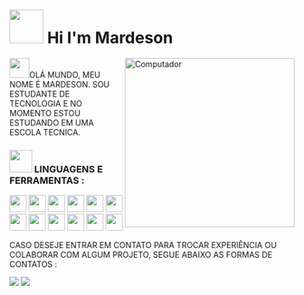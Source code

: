 # <img src="https://3.bp.blogspot.com/-Hfl8VnSClYM/WDfdOeShmNI/AAAAAAAENwQ/Bv_xKtTjYsEoFul31Lp7shHA3DIoJUPUgCLcB/s1600/AS000901_17.gif" height="60px" /> Hi I'm Mardeson
<img src="https://raw.githubusercontent.com/MicaelliMedeiros/micaellimedeiros/master/image/computer-illustration.png" min-width="300px" max-width="300px" width="300px" align="right" alt="Computador">

<p align="left"> 
<img src="https://gifs.eco.br/wp-content/uploads/2022/02/animados-gifs-do-monkey-d-luffy-de-one-piece-0.gif" height="35px" />OLÁ MUNDO, MEU NOME É MARDESON. SOU ESTUDANTE DE TECNOLOGIA E NO MOMENTO ESTOU ESTUDANDO EM UMA ESCOLA TECNICA.
</p>
<p align="left">
<h3><img src="https://raw.githubusercontent.com/alexnaiman/alexnaiman/master/resources/question.png" width="40px" /> LINGUAGENS E FERRAMENTAS :</h3>
<code><img height="30" src="https://cdn2.iconfinder.com/data/icons/designer-skills/128/code-programming-html-markup-develop-layout-language-512.png"></code>
<code><img height="30" src="https://cdn2.iconfinder.com/data/icons/designer-skills/128/code-programming-css-style-develop-layout-language-512.png"></code>
<code><img height="30" src="https://cdn2.iconfinder.com/data/icons/designer-skills/128/code-programming-javascript-software-develop-command-language-512.png"></code>
<code><img height="30" src="https://cdn4.iconfinder.com/data/icons/logos-and-brands/512/233_Node_Js_logo-256.png"></code>
<code><img height="30" src="https://cdn4.iconfinder.com/data/icons/logos-3/600/React.js_logo-128.png"></code>
<code><img height="30" src="https://cdn4.iconfinder.com/data/icons/logos-and-brands/512/181_Java_logo_logos-256.png"></code>
<code><img height="30" src="https://cdn0.iconfinder.com/data/icons/small-n-flat/24/678068-terminal-256.png"></code>
<code><img height="30" src="https://cdn4.iconfinder.com/data/icons/various-icons-2/476/Visual_Code.png"></code>
<code><img height="30" src="https://cdn3.iconfinder.com/data/icons/social-media-2169/24/social_media_social_media_logo_github_2-128.png"></code>
<code><img height="30" src="https://www.iconfinder.com/data/icons/logos-and-brands-adobe/512/267_Python-512.png"></code>
<code><img height="30" src="https://cdn2.iconfinder.com/data/icons/pack1-baco-flurry-icons-style/128/XAMPP.png"></code>
<code><img height="30" src="https://cdn1.iconfinder.com/data/icons/hawcons/32/699597-icon-89-document-file-sql-256.png"></code>
</p>
<p align="left">
 CASO DESEJE ENTRAR EM CONTATO PARA TROCAR EXPERIÊNCIA OU COLABORAR COM ALGUM PROJETO, SEGUE ABAIXO AS FORMAS DE CONTATOS : 
 </p>  
<p align="left">
 <a href="https://www.linkedin.com/in/mardeson-souza-lemos-69a4a81a7" alt="Linkedin">
 <img src="https://img.shields.io/badge/-Linkedin-0e76a8?style=for-the-badge&logo=Linkedin&logoColor=white&link=https://www.linkedin.com/in/mardeson-souza-lemos-69a4a81a7" /></a>
 
  <a href="https://m.facebook.com/profile.php?id=100017322637292" alt="Facebook">
  <img src="https://img.shields.io/badge/-Facebook-3b5998?style=for-the-badge&logo=facebook&logoColor=white&link=https://m.facebook.com/profile.php?id=100017322637292"/></a>
<p>
